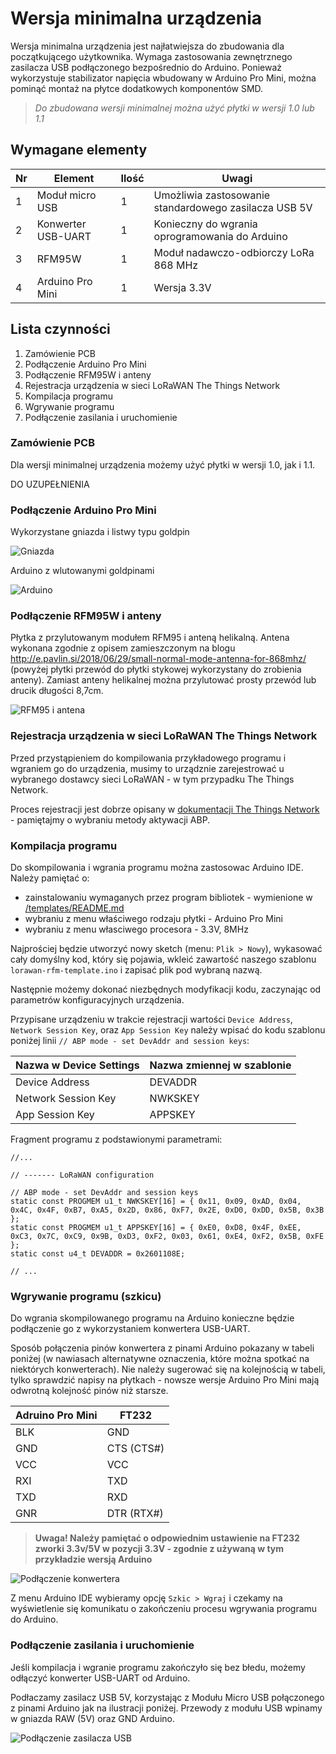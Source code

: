 # Wersja minimalna urządzenia

Wersja minimalna urządzenia jest najłatwiejsza do zbudowania dla początkującego użytkownika. 
Wymaga zastosowania zewnętrznego zasilacza USB podłączonego bezpośrednio do Arduino. Ponieważ wykorzystuje 
stabilizator napięcia wbudowany w Arduino Pro Mini, można pominąć montaż na płytce dodatkowych komponentów SMD.

> *Do zbudowana wersji minimalnej można użyć płytki w wersji 1.0 lub 1.1*

## Wymagane elementy

| Nr| Element | Ilość | Uwagi |
|-------|---------|-------|-------|
|1|Moduł micro USB|1| Umożliwia zastosowanie standardowego zasilacza USB 5V|
|2|Konwerter USB-UART|1| Konieczny do wgrania oprogramowania do Arduino|
|3|RFM95W|1| Moduł nadawczo-odbiorczy LoRa 868 MHz|
|4|Arduino Pro Mini|1| Wersja 3.3V|



## Lista czynności

1. Zamówienie PCB
2. Podłączenie Arduino Pro Mini
3. Podłączenie RFM95W i anteny
4. Rejestracja urządzenia w sieci LoRaWAN The Things Network
5. Kompilacja programu
6. Wgrywanie programu
7. Podłączenie zasilania i uruchomienie

### Zamówienie PCB

Dla wersji minimalnej urządzenia możemy użyć płytki w wersji 1.0, jak i 1.1.

DO UZUPEŁNIENIA

### Podłączenie Arduino Pro Mini

Wykorzystane gniazda i listwy typu goldpin

![Gniazda](../Media/devboard_A_1.jpg)

Arduino z wlutowanymi goldpinami

![Arduino](../Media/devboard_A_2.jpg)

### Podłączenie RFM95W i anteny

Płytka z przylutowanym modułem RFM95 i anteną helikalną. Antena wykonana zgodnie z opisem zamieszczonym na blogu http://e.pavlin.si/2018/06/29/small-normal-mode-antenna-for-868mhz/ (powyżej płytki przewód do płytki stykowej wykorzystany do zrobienia anteny). Zamiast anteny helikalnej można przylutować prosty przewód lub drucik długości 8,7cm.

![RFM95 i antena](../Media/devboard_A_3.jpg)

### Rejestracja urządzenia w sieci LoRaWAN The Things Network

Przed przystąpieniem do kompilowania przykładowego programu i wgraniem go do urządzenia, musimy to urządznie zarejestrować u wybranego dostawcy sieci LoRaWAN - w tym przypadku The Things Network.

Proces rejestracji jest dobrze opisany w [dokumentacji The Things Network](https://www.thethingsnetwork.org/docs/devices/registration.html) - pamiętajmy o wybraniu metody aktywacji ABP. 

### Kompilacja programu

Do skompilowania i wgrania programu można zastosowac Arduino IDE. Należy pamiętać o:

* zainstalowaniu wymaganych przez program bibliotek - wymienione w [/templates/README.md](/templates/README.md)
* wybraniu z menu właściwego rodzaju płytki - Arduino Pro Mini
* wybraniu z menu własciwego procesora - 3.3V, 8MHz

Najprościej będzie utworzyć nowy sketch (menu: `Plik > Nowy`), wykasować cały domyślny kod, który się pojawia, wkleić zawartość naszego szablonu `lorawan-rfm-template.ino` i zapisać plik pod wybraną nazwą.

Następnie możemy dokonać niezbędnych modyfikacji kodu, zaczynając od parametrów konfiguracyjnych urządzenia.

Przypisane urządzeniu w trakcie rejestracji wartości `Device Address`, `Network Session Key`, oraz `App Session Key` należy wpisać do kodu szablonu poniżej linii `// ABP mode - set DevAddr and session keys`:

|Nazwa w Device Settings|Nazwa zmiennej w szablonie|
|---|---|
|Device Address|DEVADDR|
|Network Session Key|NWKSKEY|
|App Session Key|APPSKEY|

Fragment programu z podstawionymi parametrami:

```
//...

// ------- LoRaWAN configuration

// ABP mode - set DevAddr and session keys
static const PROGMEM u1_t NWKSKEY[16] = { 0x11, 0x09, 0xAD, 0x04, 0x4C, 0x4F, 0xB7, 0xA5, 0x2D, 0x86, 0xF7, 0x2E, 0xD0, 0xDD, 0x5B, 0x3B };
static const PROGMEM u1_t APPSKEY[16] = { 0xE0, 0xD8, 0x4F, 0xEE, 0xC3, 0x7C, 0xC9, 0x9B, 0xD3, 0xF2, 0x03, 0x61, 0xE4, 0xF2, 0x5B, 0xFE };
static const u4_t DEVADDR = 0x2601108E;

// ...
```

### Wgrywanie programu (szkicu)

Do wgrania skompilowanego programu na Arduino konieczne będzie podłączenie go z wykorzystaniem konwertera USB-UART.

Sposób połączenia pinów konwertera z pinami Arduino pokazany w tabeli poniżej (w nawiasach alternatywne oznaczenia, które można spotkać na niektórych konwerterach). Nie należy sugerować się na kolejnością w tabeli, tylko sprawdzić napisy na płytkach - nowsze wersje Arduino Pro Mini mają odwrotną kolejność pinów niż starsze.

|Adruino Pro Mini|FT232|
|---|---|
|BLK|GND|
|GND|CTS (CTS#)|
|VCC|VCC|
|RXI|TXD|
|TXD|RXD|
|GNR|DTR (RTX#)|

>**Uwaga! Należy pamiętać o odpowiednim ustawienie na FT232 zworki 3.3v/5V  w pozycji 3.3V - zgodnie z używaną w tym przykładzie wersją Arduino**

![Podłączenie konwertera](../Media/devboard_A_4.jpg)

Z menu Arduino IDE wybieramy opcję `Szkic > Wgraj` i czekamy na wyświetlenie się komunikatu o zakończeniu procesu wgrywania programu do Arduino.

### Podłączenie zasilania i uruchomienie

Jeśli kompilacja i wgranie programu zakończyło się bez błedu, możemy odłączyć konwerter USB-UART od Arduino.

Podłaczamy zasilacz USB 5V, korzystając z Modułu Micro USB połączonego z pinami Arduino jak na ilustracji poniżej. Przewody z modułu USB wpinamy w gniazda RAW (5V) oraz GND Arduino.

![Podłączenie zasilacza USB](../Media/devboard_A_5.jpg)
